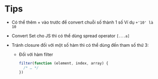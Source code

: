 # Tips

- Có thể thêm + vào trước để convert chuỗi số thành 1 số
  Ví dụ `+'10' là 10`

- Convert Set cho JS thì có thể dùng spread operator `[...a]`
- Tránh closure đối với một số hàm thì có thể dùng đến tham số thứ 3:
  - Đối với hàm filter
    ```js
    filter(function (element, index, array) {
      /* … */
    })
    ```
